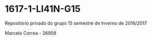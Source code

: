 # 1617-1-LI41N-G15

Repositório privado do grupo 15
semestre de Inverno de 2016/2017

Marcelo Correa - 26958

